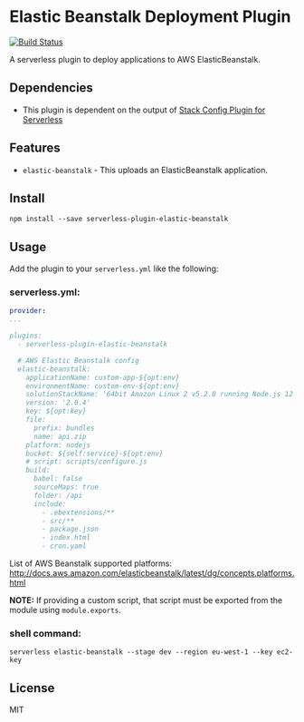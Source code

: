 # Elastic Beanstalk Deployment Plugin

[![Build Status](https://travis-ci.org/rawphp/serverless-plugin-elastic-beanstalk.svg?branch=master)](https://travis-ci.org/rawphp/serverless-plugin-elastic-beanstalk)

A serverless plugin to deploy applications to AWS ElasticBeanstalk.

## Dependencies

* This plugin is dependent on the output of [Stack Config Plugin for Serverless](https://www.npmjs.com/package/serverless-plugin-stack-config)

## Features

* `elastic-beanstalk` - This uploads an ElasticBeanstalk application.

## Install

```shell
npm install --save serverless-plugin-elastic-beanstalk
```

## Usage

Add the plugin to your `serverless.yml` like the following:

### serverless.yml:

```yaml
provider:
...

plugins:
  - serverless-plugin-elastic-beanstalk

  # AWS Elastic Beanstalk config
  elastic-beanstalk:
    applicationName: custom-app-${opt:env}
    environmentName: custom-env-${opt:env}
    solutionStackName: '64bit Amazon Linux 2 v5.2.0 running Node.js 12'
    version: '2.0.4'
    key: ${opt:key}
    file:
      prefix: bundles
      name: api.zip
    platform: nodejs
    bucket: ${self:service}-${opt:env}
    # script: scripts/configure.js
    build:
      babel: false
      sourceMaps: true
      folder: /api
      include:
        - .ebextensions/**
        - src/**
        - package.json
        - index.html
        - cron.yaml
```

List of AWS Beanstalk supported platforms: http://docs.aws.amazon.com/elasticbeanstalk/latest/dg/concepts.platforms.html

**NOTE:** If providing a custom script, that script must be exported from the module using `module.exports`.

### shell command:

```shell
serverless elastic-beanstalk --stage dev --region eu-west-1 --key ec2-key
```

## License

MIT
